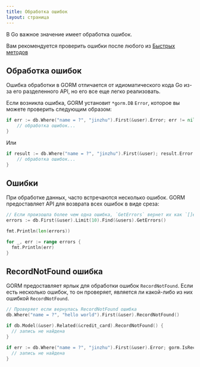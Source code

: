 ```yaml
---
title: Обработка ошибок
layout: страница
---
```


В Go важное значение имеет обработка ошибок.

Вам рекомендуется проверить ошибки после любого из [Быстрых методов](/docs/method_chaining.html#Immediate-Methods)

## Обработка ошибок

Ошибка обработки в GORM отличается от идиоматического кода Go из-за его разделенного API, но его все еще легко реализовать.

Если возникла ошибка, GORM установит `*gorm.DB` `Error`, которое вы можете проверить следующим образом:

```go
if err := db.Where("name = ?", "jinzhu").First(&user).Error; err != nil {
    // обработка ошибок...
}
```

Или

```go
if result := db.Where("name = ?", "jinzhu").First(&user); result.Error != nil {
    // обработка ошибок...
}
```

## Ошибки

При обработке данных, часто встречаются несколько ошибок. GORM предоставляет API для возврата всех ошибок в виде среза:

```go
// Если произошла более чем одна ошибка, `GetErrors` вернет их как `[]error`
errors := db.First(&user).Limit(10).Find(&users).GetErrors()

fmt.Println(len(errors))

for _, err := range errors {
  fmt.Println(err)
}
```

## RecordNotFound ошибка

GORM предоставляет ярлык для обработки ошибок `RecordNotFound`. Если есть несколько ошибок, то он проверяет, является ли какой-либо из них ошибкой `RecordNotFound`.

```go
// Проверяет если вернулась RecordNotFound ошибка
db.Where("name = ?", "hello world").First(&user).RecordNotFound()

if db.Model(&user).Related(&credit_card).RecordNotFound() {
  // запись не найдена
}

if err := db.Where("name = ?", "jinzhu").First(&user).Error; gorm.IsRecordNotFoundError(err) {
  // запись не найдена
}
```